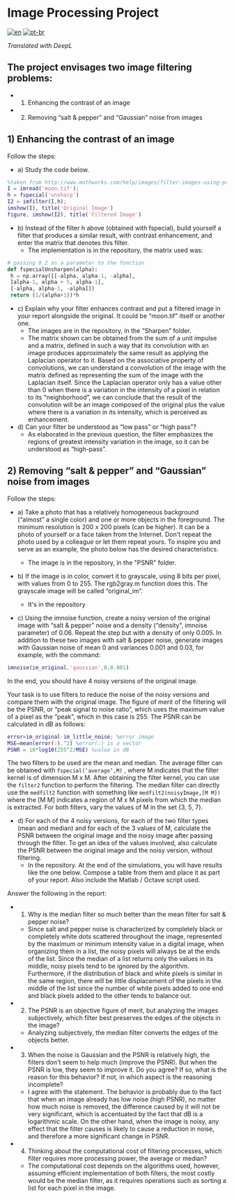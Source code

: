 # Image Processing Project

[![en](https://img.shields.io/badge/lang-en-red.svg)](https://github.com/EduardoGFilho/ImgProcessing/blob/main/README.md)
[![pt-br](https://img.shields.io/badge/lang-pt--br-green.svg)](https://github.com/jonatasemidio/multilanguage-readme-pattern/blob/master/README.pt-br.md://github.com/EduardoGFilho/ImgProcessing/blob/main/README.pt.md)

_Translated with DeepL_

## The project envisages two image filtering problems:
* 1) Enhancing the contrast of an image
* 2) Removing “salt & pepper” and “Gaussian” noise from images


## 1) Enhancing the contrast of an image
Follow the steps:
* a) Study the code below.

~~~Matlab
%taken from http://www.mathworks.com/help/images/filter-images-using-predefined-filters.html
I = imread('moon.tif');
h = fspecial('unsharp')
I2 = imfilter(I,h);
imshow(I), title('Original Image')
figure, imshow(I2), title('Filtered Image')
~~~

* b) Instead of the filter h above (obtained with fspecial), build yourself a filter that produces a similar result, with contrast enhancement, and enter the matrix that denotes this filter.
  * The implementation is in the repository, the matrix used was:
~~~Python
# passing 0.2 as a parameter to the function
def fspecialUnsharpen(alpha):
 h = np.array([[-alpha, alpha-1, -alpha],
 [alpha-1, alpha + 5, alpha-1],
 [-alpha, alpha-1, -alpha]])
 return (1/(alpha+1))*h
~~~

* c) Explain why your filter enhances contrast and put a filtered image in your report alongside the original. It could be “moon.tif” itself or another one.
  * The images are in the repository, in the “Sharpen” folder.
  * The matrix shown can be obtained from the sum of a unit impulse and a matrix, defined in such a way that its convolution with an image produces approximately the same result as applying the Laplacian operator to it. Based on the associative property of convolutions, we can understand a convolution of the image with the matrix defined as representing the sum of the image with the Laplacian itself. Since the Laplacian operator only has a value other than 0 when there is a variation in the intensity of a pixel in relation to its “neighborhood”, we can conclude that the result of the convolution will be an image composed of the original plus the value where there is a variation in its intensity, which is perceived as enhancement.
* d) Can your filter be understood as “low pass” or “high pass”?
  * As elaborated in the previous question, the filter emphasizes the regions of greatest intensity variation in the image, so it can be understood as “high-pass”.

## 2) Removing “salt & pepper” and “Gaussian” noise from images

Follow the steps:
* a) Take a photo that has a relatively homogeneous background (“almost” a single color) and one or more objects in the foreground. The minimum resolution is 200 x 200 pixels (can be higher). It can be a photo of yourself or a face taken from the Internet. Don't repeat the photo used by a colleague or let them repeat yours. To inspire you and serve as an example, the photo below has the desired characteristics.
  * The image is in the repository, in the "PSNR" folder.

* b) If the image is in color, convert it to grayscale, using 8 bits per pixel, with values from 0 to 255. The rgb2gray.m function does this. The grayscale image will be called “original_im”.
  * It's in the repository
* c) Using the imnoise function, create a noisy version of the original image with “salt & pepper” noise and a density (“density”, imnoise parameter) of 0.06. Repeat the step but with a density of only 0.005. In addition to these two images with salt & pepper noise, generate images with Gaussian noise of mean 0 and variances 0.001 and 0.03, for example, with the command:
~~~Matlab
imnoise(im_original,'gaussian',0,0.001)
~~~
In the end, you should have 4 noisy versions of the original image.


Your task is to use filters to reduce the noise of the noisy versions and compare them with the original image. The figure of merit of the filtering will be the PSNR, or “peak signal to noise ratio”, which uses the maximum value of a pixel as the “peak”, which in this case is 255. The PSNR can be calculated in dB as follows:
~~~Matlab
error=im_original-im_little_noise; %error image
MSE=mean(error(:).^2) %error(:) is a vector
PSNR = 10*log10(255^2/MSE) %value in dB
~~~

The two filters to be used are the mean and median. The average filter can be obtained with ``fspecial(‘average’,M)`` , where M indicates that the filter kernel is of dimension M x M. After obtaining the filter kernel, you can use the ``filter2`` function to perform the filtering. The median filter can directly use the ``medfilt2`` function with something like
``medfilt2(noisyImage,[M M])``
where the [M M] indicates a region of M x M pixels from which the median is extracted. For both filters, vary the values of M in the set {3, 5, 7}.

* d) For each of the 4 noisy versions, for each of the two filter types (mean and median) and for each of the 3 values of M, calculate the PSNR between the original image and the noisy image after passing through the filter. To get an idea of the values involved, also calculate the PSNR between the original image and the noisy version, without filtering.
  * In the repository.
At the end of the simulations, you will have results like the one below. Compose a table from them and place it as part of your report. Also include the Matlab / Octave script used.

Answer the following in the report:
* 1) Why is the median filter so much better than the mean filter for salt & pepper noise?
  * Since salt and pepper noise is characterized by completely black or completely white dots scattered throughout the image, represented by the maximum or minimum intensity value in a digital image, when organizing them in a list, the noisy pixels will always be at the ends of the list. Since the median of a list returns only the values in its middle, noisy pixels tend to be ignored by the algorithm. Furthermore, if the distribution of black and white pixels is similar in the same region, there will be little displacement of the pixels in the middle of the list since the number of white pixels added to one end and black pixels added to the other tends to balance out.
* 2) The PSNR is an objective figure of merit, but analyzing the images subjectively, which filter best preserves the edges of the objects in the image?
  * Analyzing subjectively, the median filter converts the edges of the objects better.

* 3) When the noise is Gaussian and the PSNR is relatively high, the filters don't seem to help much (improve the PSNR). But when the PSNR is low, they seem to improve it. Do you agree? If so, what is the reason for this behavior? If not, in which aspect is the reasoning incomplete?
  * I agree with the statement. The behavior is probably due to the fact that when an image already has low noise (high PSNR), no matter how much noise is removed, the difference caused by it will not be very significant, which is accentuated by the fact that dB is a logarithmic scale. On the other hand, when the image is noisy, any effect that the filter causes is likely to cause a reduction in noise, and therefore a more significant change in PSNR.
* 4) Thinking about the computational cost of filtering processes, which filter requires more processing power, the average or median?
  * The computational cost depends on the algorithms used, however, assuming efficient implementation of both filters, the most costly would be the median filter, as it requires operations such as sorting a list for each pixel in the image.

